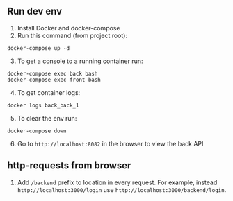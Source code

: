 ## Run dev env
1. Install Docker and docker-compose
2. Run this command (from project root):
```console
docker-compose up -d
```
3. To get a console to a running container run:
```console
docker-compose exec back bash
docker-compose exec front bash
```
4. To get container logs:
```console
docker logs back_back_1
```
5. To clear the env run:
```console
docker-compose down
```
6. Go to `http://localhost:8082` in the browser to view the back API

## http-requests from browser
1. Add `/backend` prefix to location in every request.
For example, instead `http://localhost:3000/login` use `http://localhost:3000/backend/login`.
